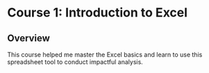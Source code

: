 # Course 1: Introduction to Excel

## Overview
This course helped me master the Excel basics and learn to use this spreadsheet tool to conduct impactful analysis.
